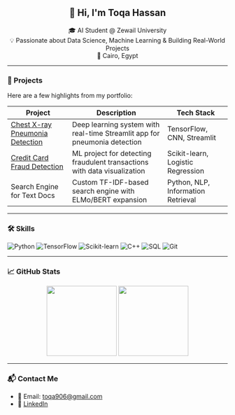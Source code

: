 <!-- Profile Header -->
<h2 align="center">👋 Hi, I'm Toqa Hassan</h2>
<p align="center">
🎓 AI Student @ Zewail University <br>
💡 Passionate about Data Science, Machine Learning & Building Real-World Projects <br>
📍 Cairo, Egypt
</p>

---

### 💼 Projects

Here are a few highlights from my portfolio:

| Project | Description | Tech Stack |
|--------|-------------|------------|
| [Chest X-ray Pneumonia Detection](https://github.com/toqaZiada/deep-learning-chest-x-ray-detection-) | Deep learning system with real-time Streamlit app for pneumonia detection | TensorFlow, CNN, Streamlit |
| [Credit Card Fraud Detection](https://github.com/toqaZiada/ML-fruad-detection) | ML project for detecting fraudulent transactions with data visualization | Scikit-learn, Logistic Regression |
| Search Engine for Text Docs | Custom TF-IDF-based search engine with ELMo/BERT expansion | Python, NLP, Information Retrieval |

---

### 🛠️ Skills

![Python](https://img.shields.io/badge/-Python-3776AB?style=flat&logo=python&logoColor=white)
![TensorFlow](https://img.shields.io/badge/-TensorFlow-FF6F00?style=flat&logo=tensorflow&logoColor=white)
![Scikit-learn](https://img.shields.io/badge/-Scikit--learn-F7931E?style=flat&logo=scikit-learn&logoColor=white)
![C++](https://img.shields.io/badge/-C++-00599C?style=flat&logo=cplusplus&logoColor=white)
![SQL](https://img.shields.io/badge/-SQL-4479A1?style=flat&logo=postgresql&logoColor=white)
![Git](https://img.shields.io/badge/-Git-F05032?style=flat&logo=git&logoColor=white)

---

### 📈 GitHub Stats

<p align="center">
  <img src="https://github-readme-stats.vercel.app/api?username=toqaZiada&show_icons=true&theme=radical" height="160"/>
  <img src="https://github-readme-stats.vercel.app/api/top-langs/?username=toqaZiada&layout=compact&theme=radical" height="160"/>
</p>

---

### 📬 Contact Me

- 📧 Email: toqa906@gmail.com  
- 💼 [LinkedIn](https://www.linkedin.com/in/toqa-hassan-21692717b)  

